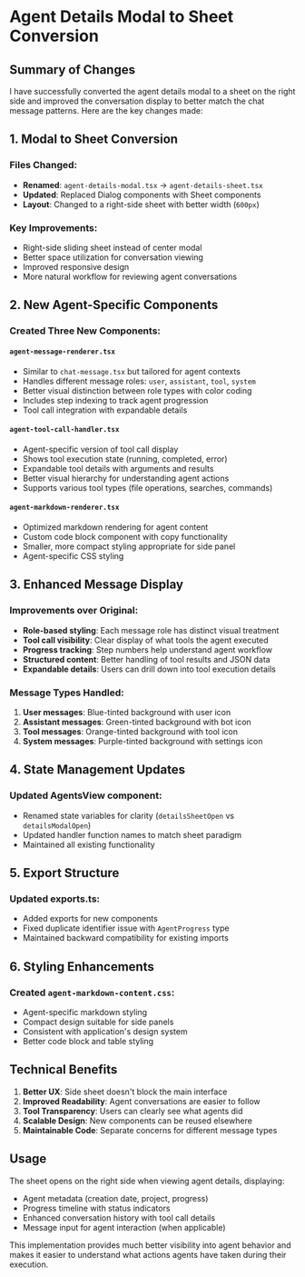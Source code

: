 # Agent Details Modal to Sheet Conversion

## Summary of Changes

I have successfully converted the agent details modal to a sheet on the right side and improved the conversation display to better match the chat message patterns. Here are the key changes made:

## 1. Modal to Sheet Conversion

### Files Changed:
- **Renamed**: `agent-details-modal.tsx` → `agent-details-sheet.tsx`
- **Updated**: Replaced Dialog components with Sheet components
- **Layout**: Changed to a right-side sheet with better width (`600px`)

### Key Improvements:
- Right-side sliding sheet instead of center modal
- Better space utilization for conversation viewing
- Improved responsive design
- More natural workflow for reviewing agent conversations

## 2. New Agent-Specific Components

### Created Three New Components:

#### `agent-message-renderer.tsx`
- Similar to `chat-message.tsx` but tailored for agent contexts
- Handles different message roles: `user`, `assistant`, `tool`, `system`
- Better visual distinction between role types with color coding
- Includes step indexing to track agent progression
- Tool call integration with expandable details

#### `agent-tool-call-handler.tsx`
- Agent-specific version of tool call display
- Shows tool execution state (running, completed, error)
- Expandable tool details with arguments and results
- Better visual hierarchy for understanding agent actions
- Supports various tool types (file operations, searches, commands)

#### `agent-markdown-renderer.tsx`
- Optimized markdown rendering for agent content
- Custom code block component with copy functionality
- Smaller, more compact styling appropriate for side panel
- Agent-specific CSS styling

## 3. Enhanced Message Display

### Improvements over Original:
- **Role-based styling**: Each message role has distinct visual treatment
- **Tool call visibility**: Clear display of what tools the agent executed
- **Progress tracking**: Step numbers help understand agent workflow
- **Structured content**: Better handling of tool results and JSON data
- **Expandable details**: Users can drill down into tool execution details

### Message Types Handled:
1. **User messages**: Blue-tinted background with user icon
2. **Assistant messages**: Green-tinted background with bot icon  
3. **Tool messages**: Orange-tinted background with tool icon
4. **System messages**: Purple-tinted background with settings icon

## 4. State Management Updates

### Updated AgentsView component:
- Renamed state variables for clarity (`detailsSheetOpen` vs `detailsModalOpen`)
- Updated handler function names to match sheet paradigm
- Maintained all existing functionality

## 5. Export Structure

### Updated exports.ts:
- Added exports for new components
- Fixed duplicate identifier issue with `AgentProgress` type
- Maintained backward compatibility for existing imports

## 6. Styling Enhancements

### Created `agent-markdown-content.css`:
- Agent-specific markdown styling
- Compact design suitable for side panels
- Consistent with application's design system
- Better code block and table styling

## Technical Benefits

1. **Better UX**: Side sheet doesn't block the main interface
2. **Improved Readability**: Agent conversations are easier to follow
3. **Tool Transparency**: Users can clearly see what agents did
4. **Scalable Design**: New components can be reused elsewhere
5. **Maintainable Code**: Separate concerns for different message types

## Usage

The sheet opens on the right side when viewing agent details, displaying:
- Agent metadata (creation date, project, progress)
- Progress timeline with status indicators
- Enhanced conversation history with tool call details
- Message input for agent interaction (when applicable)

This implementation provides much better visibility into agent behavior and makes it easier to understand what actions agents have taken during their execution.
